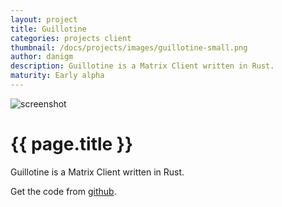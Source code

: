 ```yaml
---
layout: project
title: Guillotine
categories: projects client
thumbnail: /docs/projects/images/guillotine-small.png
author: danigm
description: Guillotine is a Matrix Client written in Rust.
maturity: Early alpha
---
```


![screenshot](/docs/projects/images/guillotine-large.png "{{ page.title }}")

# {{ page.title }}
Guillotine is a Matrix Client written in Rust.

Get the code from [github](https://github.com/danigm/guillotine).
